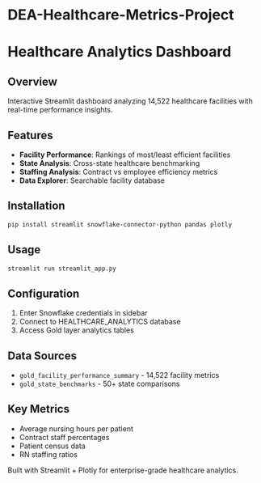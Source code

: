 # DEA-Healthcare-Metrics-Project

# Healthcare Analytics Dashboard

## Overview
Interactive Streamlit dashboard analyzing 14,522 healthcare facilities with real-time performance insights.

## Features
- **Facility Performance**: Rankings of most/least efficient facilities
- **State Analysis**: Cross-state healthcare benchmarking
- **Staffing Analysis**: Contract vs employee efficiency metrics
- **Data Explorer**: Searchable facility database

## Installation
```bash
pip install streamlit snowflake-connector-python pandas plotly
```

## Usage
```bash
streamlit run streamlit_app.py
```

## Configuration
1. Enter Snowflake credentials in sidebar
2. Connect to HEALTHCARE_ANALYTICS database
3. Access Gold layer analytics tables

## Data Sources
- `gold_facility_performance_summary` - 14,522 facility metrics
- `gold_state_benchmarks` - 50+ state comparisons

## Key Metrics
- Average nursing hours per patient
- Contract staff percentages
- Patient census data
- RN staffing ratios

Built with Streamlit + Plotly for enterprise-grade healthcare analytics.
